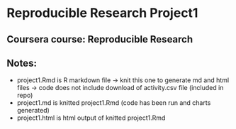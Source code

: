Reproducible Research Project1
========================================

## Coursera course: Reproducible Research

## Notes: 
- project1.Rmd is R markdown file
   -> knit this one to generate md and html files
   -> code does not include download of activity.csv file (included in repo)
- project1.md is knitted project1.Rmd (code has been run and charts generated)
- project1.html is html output of knitted project1.Rmd

